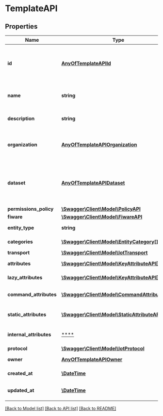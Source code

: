 # TemplateAPI

## Properties
Name | Type | Description | Notes
------------ | ------------- | ------------- | -------------
**id** | [**AnyOfTemplateAPIId**](AnyOfTemplateAPIId.md) | The identificator given to the entity entity in the platform | 
**name** | **string** | A meaningful name provided by user | 
**description** | **string** | Description about the entity | [optional] 
**organization** | [**AnyOfTemplateAPIOrganization**](AnyOfTemplateAPIOrganization.md) | The Organization id that the device belong to | [optional] 
**dataset** | [**AnyOfTemplateAPIDataset**](AnyOfTemplateAPIDataset.md) | The Dataset id (under some Organization) that the device belong to | [optional] 
**permissions_policy** | [**\Swagger\Client\Model\PolicyAPI**](PolicyAPI.md) |  | 
**fiware** | [**\Swagger\Client\Model\FiwareAPI**](FiwareAPI.md) |  | 
**entity_type** | **string** | The entity type | 
**categories** | [**\Swagger\Client\Model\EntityCategory[]**](EntityCategory.md) | Device&#x27;s Categories | 
**transport** | [**\Swagger\Client\Model\IotTransport**](IotTransport.md) |  | 
**attributes** | [**\Swagger\Client\Model\KeyAttributeAPI[]**](KeyAttributeAPI.md) | Device&#x27;s attributes | 
**lazy_attributes** | [**\Swagger\Client\Model\KeyAttributeAPI[]**](KeyAttributeAPI.md) | Device&#x27;s lazy attributes | 
**command_attributes** | [**\Swagger\Client\Model\CommandAttributeAPI[]**](CommandAttributeAPI.md) | Device&#x27;s command attributes | 
**static_attributes** | [**\Swagger\Client\Model\StaticAttributeAPI[]**](StaticAttributeAPI.md) | Device&#x27;s static attributes | 
**internal_attributes** | [****](.md) | Device&#x27;s internal attributes | 
**protocol** | [**\Swagger\Client\Model\IotProtocol**](IotProtocol.md) |  | 
**owner** | [**AnyOfTemplateAPIOwner**](AnyOfTemplateAPIOwner.md) | The entity&#x27;s owner | [optional] 
**created_at** | [**\DateTime**](\DateTime.md) | Entity creation date | [optional] 
**updated_at** | [**\DateTime**](\DateTime.md) | Last entity modification date | [optional] 

[[Back to Model list]](../../README.md#documentation-for-models) [[Back to API list]](../../README.md#documentation-for-api-endpoints) [[Back to README]](../../README.md)

